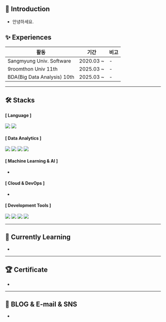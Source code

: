 ## 👋 Introduction
- 안녕하세요.

## ✨ Experiences
|활동|기간|비고|
|---|---|---|
|Sangmyung Univ. Software|2020.03 ~ |-|
|9roomthon Univ 11th|2025.03 ~ |-|
|BDA(Big Data Analysis) 10th|2025.03 ~ |-|

---

## 🛠️ Stacks
#### [ Language ]
<img src="https://img.shields.io/badge/Python-3776AB?style=flat-square&logo=Python&logoColor=white"/> <img src="https://img.shields.io/badge/SQL-4479A1?style=flat-square&logo=MySQL&logoColor=white"/>

#### [ Data Analytics ]
<img src="https://img.shields.io/badge/Pandas-150458?style=flat-square&logo=pandas&logoColor=white"/> <img src="https://img.shields.io/badge/NumPy-013243?style=flat-square&logo=NumPy&logoColor=white"/> <img src="https://img.shields.io/badge/Matplotlib-11557C?style=flat-square&logo=&logoColor=white"/> <img src="https://img.shields.io/badge/Seaborn-3776AB?style=flat-square&logo=&logoColor=white"/>

#### [ Machine Learning & AI ]
 -
#### [ Cloud & DevOps ]
 -

#### [ Development Tools ]
<img src="https://img.shields.io/badge/Jupyter Notebook-F37626?style=flat-square&logo=Jupyter&logoColor=white"/> <img src="https://img.shields.io/badge/Google Colab-F9AB00?style=flat-square&logo=Google Colab&logoColor=white"/> <img src="https://img.shields.io/badge/VS Code-007ACC?style=flat-square&logo=Visual Studio Code&logoColor=white"/> <img src="https://img.shields.io/badge/PyCharm-000000?style=flat-square&logo=PyCharm&logoColor=white"/>

---

## 🌴 Currently Learning
 -
---

## 🏆 Certificate
 - 

---

## 💌 BLOG & E-mail & SNS 
 -
 
